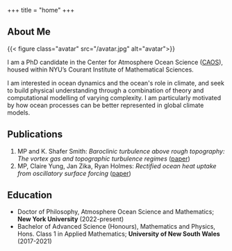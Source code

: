 +++
title = "home"
+++

## About Me

{{< figure class="avatar" src="/avatar.jpg" alt="avatar">}}

I am a PhD candidate in the Center for Atmosphere Ocean Science ([CAOS](https://caos.cims.nyu.edu/dynamic/)), housed within NYU’s Courant Institute of Mathematical Sciences. 

I am interested in ocean dynamics and the ocean's role in climate, and seek to build physical understanding through a combination of theory and computational modelling of varying complexity. I am particularly motivated by how ocean processes can be better represented in global climate models.

## Publications

1. MP and K. Shafer Smith: *Baroclinic turbulence above rough topography: The vortex gas and topographic turbulence regimes* ([paper](https://journals.ametsoc.org/view/journals/phoc/aop/JPO-D-24-0110.1/JPO-D-24-0110.1.xml))
2. MP, Claire Yung, Jan Zika, Ryan Holmes: *Rectified ocean heat uptake from oscillatory surface forcing* ([paper](https://journals.ametsoc.org/view/journals/clim/36/8/JCLI-D-22-0267.1.xml))

## Education

* Doctor of Philosophy, Atmosphere Ocean Science and Mathematics; **New York University** (2022-present)
* Bachelor of Advanced Science (Honours), Mathematics and Physics, Hons. Class 1 in Applied Mathematics; **University of New South Wales** (2017-2021)

<!-- ## Typography

This is a [link](http://google.com). Something *italics* and something **bold**.

Here is a table:

Year | Award | Category
-----|-------|--------
2014 | Emmy  | Won Outstanding Lead Actor in a miniseries or a movie
2015 | BAFTA | Nominated for Best Leading Actor for Sherlock
2014 | Satellite | Won Best Actor miniseries or television film

Here is a horizontal rule:

---

Here is a blockquote:

> To a great mind, nothing is little

Here is a `code` block:

```python
def is_elementary():
  return True
```

## References

* Foo Bar: Head of Department, Placeholder Names, Lorem
* John Doe: Associate Professor, Department of Computer Science, Ipsum

[^1]: This is the first footnote.
[^2]: This is the second footnote. -->